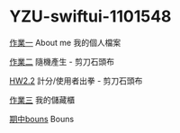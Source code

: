 # YZU-swiftui-1101548

[作業一](https://github.com/ChenRongHsuan917/YZU-swiftui-1101548/blob/main/hw1.md)   About me 我的個人檔案

[作業二](https://github.com/ChenRongHsuan917/YZU-swiftui-1101548/blob/main/hw2.md)   隨機產生 - 剪刀石頭布

[HW2.2](https://github.com/ChenRongHsuan917/YZU-swiftui-1101548/blob/main/hw2v2.md)   計分/使用者出拳 - 剪刀石頭布

[作業三](https://github.com/ChenRongHsuan917/YZU-swiftui-1101548/blob/main/hw3.md)   我的儲藏櫃

[期中bouns](https://github.com/ChenRongHsuan917/YZU-swiftui-1101548/blob/main/Bouns.md)   Bouns
